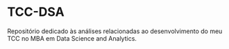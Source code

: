 # TCC-DSA
Repositório dedicado às análises relacionadas ao desenvolvimento do meu TCC no MBA em Data Science and Analytics.
